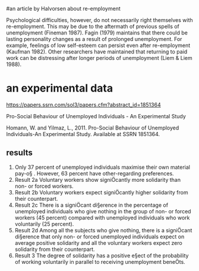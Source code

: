 #an article by Halvorsen about re-employment


Psychological difficulties, however, do not
necessarily right themselves with re-employment.
This may be due to the aftermath of previous
spells of unemployment (Fineman
1987). Fagin (1979) maintains that there
could be lasting personality changes as a result
of prolonged unemployment. For example, feelings
of low self-esteem can persist even after
re-employment (Kaufman 1982). Other researchers
have maintained that returning to
paid work can be distressing after longer periods
of unemployment (Liem & Liem 1988).


# an experimental data
https://papers.ssrn.com/sol3/papers.cfm?abstract_id=1851364

Pro-Social Behaviour of Unemployed Individuals - An Experimental Study

Homann, W. and Yilmaz, L., 2011. Pro-Social Behaviour of Unemployed Individuals-An Experimental Study. Available at SSRN 1851364.


## results
1. Only 37 percent of unemployed individuals maximise their own material pay-o§ . However, 63 percent have other-regarding preferences.
2. Result 2a Voluntary workers show signiÖcantly more solidarity than non- or forced workers.
3. Result 2b Voluntary workers expect signiÖcantly higher solidarity from their counterpart.
4. Result 2c There is a signiÖcant di§erence in the percentage of unemployed individuals who give nothing in the group of non- or forced workers (45 percent) compared with unemployed individuals who work voluntarily (25 percent).
5. Result 2d Among all the subjects who give nothing, there is a signiÖcant di§erence that only non- or forced unemployed individuals expect on average positive solidarity and all the voluntary workers expect zero solidarity from their counterpart.
6. Result 3 The degree of solidarity has a positive e§ect of the probability of working voluntarily in parallel to receiving unemployment beneÖts.


